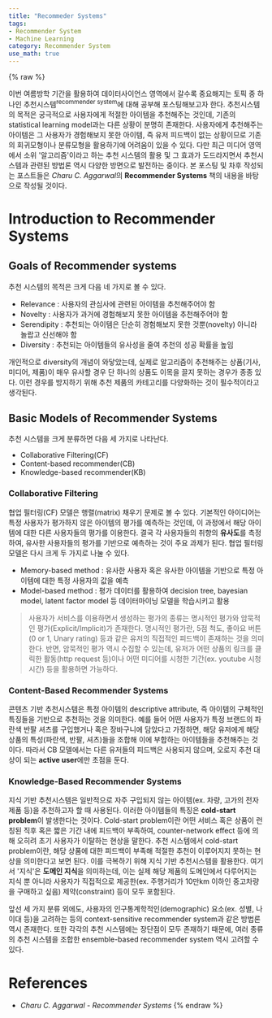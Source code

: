 ```yaml
---
title: "Recommeder Systems"
tags:
- Recommender System
- Machine Learning
category: Recommender System
use_math: true
---
```

{% raw %}

이번 여름방학 기간을 활용하여 데이터사이언스 영역에서 갈수록 중요해지는 토픽 중 하나인 추천시스템<sup>recommender system</sup>에 대해 공부해 포스팅해보고자 한다. 추천시스템의 목적은 궁극적으로 사용자에게 적절한 아이템을 추천해주는 것인데, 기존의 statistical learning model과는 다른 상황이 분명히 존재한다. 사용자에게 추천해주는 아이템은 그 사용자가 경험해보지 못한 아이템, 즉 유저 피드백이 없는 상황이므로 기존의 회귀모형이나 분류모형을 활용하기에 어려움이 있을 수 있다. 다만 최근 미디어 영역에서 소위 '알고리즘'이라고 하는 추천 시스템의 활용 및 그 효과가 도드라지면서 추천시스템과 관련된 방법론 역시 다양한 방면으로 발전하는 중이다. 본 포스팅 및 차후 작성되는 포스트들은 *Charu C. Aggarwal*의 **Recommender Systems** 책의 내용을 바탕으로 작성될 것이다.

# Introduction to Recommender Systems
## Goals of Recommender systems

추천 시스템의 목적은 크게 다음 네 가지로 볼 수 있다.
- Relevance : 사용자의 관심사에 관련된 아이템을 추천해주어야 함
- Novelty : 사용자가 과거에 경험해보지 못한 아이템을 추천해주어야 함
- Serendipity : 추천되는 아이템은 단순히 경험해보지 못한 것뿐(novelty) 아니라 놀랍고 신선해야 함
- Diversity : 추천되는 아이템들의 유사성을 줄여 추천의 성공 확률을 높임

개인적으로 diversity의 개념이 와닿았는데, 실제로 알고리즘이 추천해주는 상품(기사, 미디어, 제품)이 매우 유사할 경우 단 하나의 상품도 이목을 끌지 못하는 경우가 종종 있다. 이런 경우를 방지하기 위해 추천 제품의 카테고리를 다양화하는 것이 필수적이라고 생각된다.

## Basic Models of Recommender Systems

추천 시스템을 크게 분류하면 다음 세 가지로 나타난다.
- Collaborative Filtering(CF)
- Content-based recommender(CB)
- Knowledge-based recommender(KB)

### Collaborative Filtering
협업 필터링(CF) 모델은 행렬(matrix) 채우기 문제로 볼 수 있다. 기본적인 아이디어는 특정 사용자가 평가하지 않은 아이템의 평가를 예측하는 것인데, 이 과정에서 해당 아이템에 대한 다른 사용자들의 평가를 이용한다. 결국 각 사용자들의 취향의 **유사도**를 측정하여, 유사한 사용자들의 평가를 기반으로 예측하는 것이 주요 과제가 된다. 협업 필터링 모델은 다시 크게 두 가지로 나눌 수 있다.
- Memory-based method : 유사한 사용자 혹은 유사한 아이템을 기반으로 특정 아이템에 대한 특정 사용자의 값을 예측
- Model-based method : 평가 데이터를 활용하여 decision tree, bayesian model, latent factor model 등 데이터마이닝 모델을 학습시키고 활용

> 사용자가 서비스를 이용하면서 생성하는 평가의 종류는 명시적인 평가와 암묵적인 평가(Explicit/Implicit)가 존재한다. 명시적인 평가란, 5점 척도, 좋아요 버튼(0 or 1, Unary rating) 등과 같은 유저의 직접적인 피드백이 존재하는 것을 의미한다. 반면, 암묵적인 평가 역시 수집할 수 있는데, 유저가 어떤 상품의 링크를 클릭한 활동(http request 등)이나 어떤 미디어를 시청한 기간(ex. youtube 시청시간) 등을 활용하면 가능하다.

### Content-Based Recommender Systems
콘텐츠 기반 추천시스템은 특정 아이템의 descriptive attribute, 즉 아이템의 구체적인 특징들을 기반으로 추천하는 것을 의미한다. 예를 들어 어떤 사용자가 특정 브랜드의 파란색 반팔 셔츠를 구입했거나 혹은 장바구니에 담았다고 가정하면, 해당 유저에게 해당 상품의 특성(파란색, 반팔, 셔츠)들을 조합해 이에 부합하는 아이템들을 추천해주는 것이다. 따라서 CB 모델에서는 다른 유저들의 피드백은 사용되지 않으며, 오로지 추천 대상이 되는 **active user**에만 초점을 둔다.

### Knowledge-Based Recommender Systems
지식 기반 추천시스템은 일반적으로 자주 구입되지 않는 아이템(ex. 차량, 고가의 전자제품 등)을 추천하고자 할 때 사용된다. 이러한 아이템들의 특징은 **cold-start problem**이 발생한다는 것이다. Cold-start problem이란 어떤 서비스 혹은 상품이 런칭된 직후 혹은 짧은 기간 내에 피드백이 부족하여, counter-network effect 등에 의해 오히려 초기 사용자가 이탈하는 현상을 말한다. 추천 시스템에서 cold-start problem이란, 해당 상품에 대한 피드백이 부족해 적절한 추천이 이루어지지 못하는 현상을 의미한다고 보면 된다. 
이를 극복하기 위해 지식 기반 추천시스템을 활용한다. 여기서 '지식'은 **도메인 지식**을 의미하는데, 이는 실제 해당 제품의 도메인에서 다루어지는 지식 뿐 아니라 사용자가 직접적으로 제공한(ex. 주행거리가 10만km 이하인 중고차량을 구매하고 싶음) 제약(constraint) 등이 모두 포함된다.

앞선 세 가지 분류 외에도, 사용자의 인구통계학적인(demographic) 요소(ex. 성별, 나이대 등)을 고려하는 등의 context-sensitive recommender system과 같은 방법론 역시 존재한다. 또한 각각의 추천 시스템에는 장단점이 모두 존재하기 때문에, 여러 종류의 추천 시스템을 조합한 ensemble-based recommender system 역시 고려할 수 있다.

# References
- *Charu C. Aggarwal - Recommender Systems*
{% endraw %}